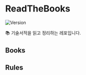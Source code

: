 # ReadTheBooks
![Version](https://img.shields.io/badge/version-2023.9.23-blue.svg)

📚 기술서적을 읽고 정리하는 레포입니다.

## Books

## Rules
